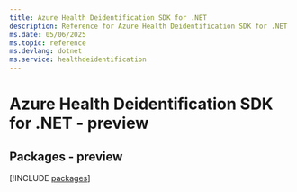 ```yaml
---
title: Azure Health Deidentification SDK for .NET
description: Reference for Azure Health Deidentification SDK for .NET
ms.date: 05/06/2025
ms.topic: reference
ms.devlang: dotnet
ms.service: healthdeidentification
---
```

# Azure Health Deidentification SDK for .NET - preview
## Packages - preview
[!INCLUDE [packages](health-deidentification-index.md)]